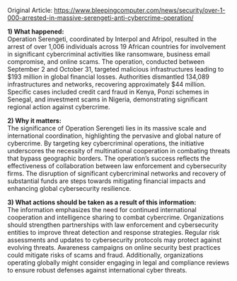 Original Article: https://www.bleepingcomputer.com/news/security/over-1-000-arrested-in-massive-serengeti-anti-cybercrime-operation/

**1) What happened:**  
Operation Serengeti, coordinated by Interpol and Afripol, resulted in the arrest of over 1,006 individuals across 19 African countries for involvement in significant cybercriminal activities like ransomware, business email compromise, and online scams. The operation, conducted between September 2 and October 31, targeted malicious infrastructures leading to $193 million in global financial losses. Authorities dismantled 134,089 infrastructures and networks, recovering approximately $44 million. Specific cases included credit card fraud in Kenya, Ponzi schemes in Senegal, and investment scams in Nigeria, demonstrating significant regional action against cybercrime.

**2) Why it matters:**  
The significance of Operation Serengeti lies in its massive scale and international coordination, highlighting the pervasive and global nature of cybercrime. By targeting key cybercriminal operations, the initiative underscores the necessity of multinational cooperation in combating threats that bypass geographic borders. The operation’s success reflects the effectiveness of collaboration between law enforcement and cybersecurity firms. The disruption of significant cybercriminal networks and recovery of substantial funds are steps towards mitigating financial impacts and enhancing global cybersecurity resilience.

**3) What actions should be taken as a result of this information:**  
The information emphasizes the need for continued international cooperation and intelligence sharing to combat cybercrime. Organizations should strengthen partnerships with law enforcement and cybersecurity entities to improve threat detection and response strategies. Regular risk assessments and updates to cybersecurity protocols may protect against evolving threats. Awareness campaigns on online security best practices could mitigate risks of scams and fraud. Additionally, organizations operating globally might consider engaging in legal and compliance reviews to ensure robust defenses against international cyber threats.